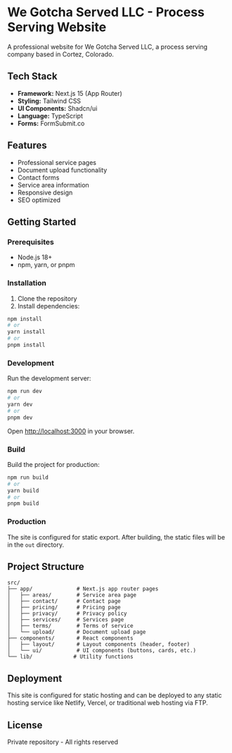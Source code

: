 # We Gotcha Served LLC - Process Serving Website

A professional website for We Gotcha Served LLC, a process serving company based in Cortez, Colorado.

## Tech Stack

- **Framework:** Next.js 15 (App Router)
- **Styling:** Tailwind CSS
- **UI Components:** Shadcn/ui
- **Language:** TypeScript
- **Forms:** FormSubmit.co

## Features

- Professional service pages
- Document upload functionality
- Contact forms
- Service area information
- Responsive design
- SEO optimized

## Getting Started

### Prerequisites

- Node.js 18+
- npm, yarn, or pnpm

### Installation

1. Clone the repository
2. Install dependencies:

```bash
npm install
# or
yarn install
# or
pnpm install
```

### Development

Run the development server:

```bash
npm run dev
# or
yarn dev
# or
pnpm dev
```

Open [http://localhost:3000](http://localhost:3000) in your browser.

### Build

Build the project for production:

```bash
npm run build
# or
yarn build
# or
pnpm build
```

### Production

The site is configured for static export. After building, the static files will be in the `out` directory.

## Project Structure

```
src/
├── app/              # Next.js app router pages
│   ├── areas/        # Service area page
│   ├── contact/      # Contact page
│   ├── pricing/      # Pricing page
│   ├── privacy/      # Privacy policy
│   ├── services/     # Services page
│   ├── terms/        # Terms of service
│   └── upload/       # Document upload page
├── components/       # React components
│   ├── layout/       # Layout components (header, footer)
│   └── ui/           # UI components (buttons, cards, etc.)
└── lib/             # Utility functions
```

## Deployment

This site is configured for static hosting and can be deployed to any static hosting service like Netlify, Vercel, or traditional web hosting via FTP.

## License

Private repository - All rights reserved
